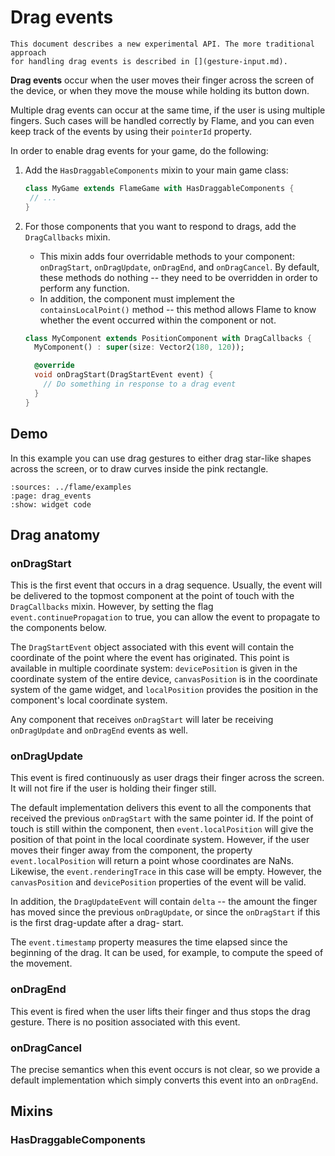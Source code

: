 # Drag events

```{note}
This document describes a new experimental API. The more traditional approach
for handling drag events is described in [](gesture-input.md).
```

**Drag events** occur when the user moves their finger across the screen of the device, or when they
move the mouse while holding its button down.

Multiple drag events can occur at the same time, if the user is using multiple fingers. Such cases
will be handled correctly by Flame, and you can even keep track of the events by using their
`pointerId` property.

In order to enable drag events for your game, do the following:

1.  Add the `HasDraggableComponents` mixin to your main game class:
    ```dart
    class MyGame extends FlameGame with HasDraggableComponents {
     // ...
    }
    ```

2.  For those components that you want to respond to drags, add the `DragCallbacks` mixin.
    - This mixin adds four overridable methods to your component: `onDragStart`, `onDragUpdate`,
      `onDragEnd`, and `onDragCancel`. By default, these methods do nothing -- they need to be
      overridden in order to perform any function.
    - In addition, the component must implement the `containsLocalPoint()` method -- this method
      allows Flame to know whether the event occurred within the component or not.

    ```dart
    class MyComponent extends PositionComponent with DragCallbacks {
      MyComponent() : super(size: Vector2(180, 120));

      @override
      void onDragStart(DragStartEvent event) {
        // Do something in response to a drag event
      }
    }
    ```


## Demo

In this example you can use drag gestures to either drag star-like shapes across the screen, or to
draw curves inside the pink rectangle.

```{flutter-app}
:sources: ../flame/examples
:page: drag_events
:show: widget code
```


## Drag anatomy

### onDragStart

This is the first event that occurs in a drag sequence. Usually, the event will be delivered to the
topmost component at the point of touch with the `DragCallbacks` mixin. However, by setting the flag
`event.continuePropagation` to true, you can allow the event to propagate to the components below.

The `DragStartEvent` object associated with this event will contain the coordinate of the point
where the event has originated. This point is available in multiple coordinate system:
`devicePosition` is given in the coordinate system of the entire device, `canvasPosition` is in the
coordinate system of the game widget, and `localPosition` provides the position in the component's
local coordinate system.

Any component that receives `onDragStart` will later be receiving `onDragUpdate` and `onDragEnd`
events as well.


### onDragUpdate

This event is fired continuously as user drags their finger across the screen. It will not fire if
the user is holding their finger still.

The default implementation delivers this event to all the components that received the previous
`onDragStart` with the same pointer id. If the point of touch is still within the component, then
`event.localPosition` will give the position of that point in the local coordinate system. However,
if the user moves their finger away from the component, the property `event.localPosition` will
return a point whose coordinates are NaNs. Likewise, the `event.renderingTrace` in this case will be
empty. However, the `canvasPosition` and `devicePosition` properties of the event will be valid.

In addition, the `DragUpdateEvent` will contain `delta` -- the amount the finger has moved since the
previous `onDragUpdate`, or since the `onDragStart` if this is the first drag-update after a drag-
start.

The `event.timestamp` property measures the time elapsed since the beginning of the drag. It can be
used, for example, to compute the speed of the movement.


### onDragEnd

This event is fired when the user lifts their finger and thus stops the drag gesture. There is no
position associated with this event.


### onDragCancel

The precise semantics when this event occurs is not clear, so we provide a default implementation
which simply converts this event into an `onDragEnd`.


## Mixins

### HasDraggableComponents
